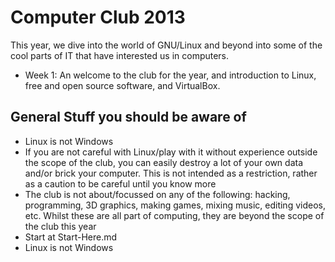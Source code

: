 # Computer Club 2013 #

This year, we dive into the world of GNU/Linux and beyond into some of the cool parts of IT that have interested us in computers.

- Week 1: An welcome to the club for the year, and introduction to Linux, free and open source software, and VirtualBox.

## General Stuff you should be aware of ##

- Linux is not Windows
- If you are not careful with Linux/play with it without experience outside the scope of the club, you can easily destroy a lot of your own data and/or brick your computer. This is not intended as a restriction, rather as a caution to be careful until you know more
- The club is not about/focussed on any of the following: hacking, programming, 3D graphics, making games, mixing music, editing videos, etc. Whilst these are all part of computing, they are beyond the scope of the club this year
- Start at Start-Here.md
- Linux is not Windows
